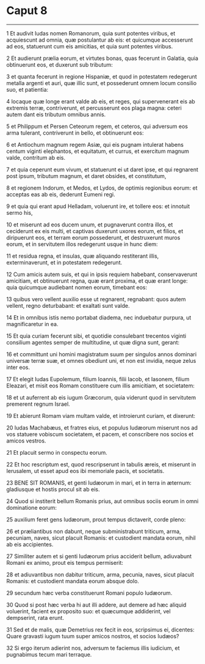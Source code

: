 # Caput 8

***

1 Et audivit Iudas nomen Romanorum, quia sunt potentes viribus, et acquiescunt ad omnia, quæ postulantur ab eis: et quicumque accesserunt ad eos, statuerunt cum eis amicitias, et quia sunt potentes viribus.

2 Et audierunt prælia eorum, et virtutes bonas, quas fecerunt in Galatia, quia obtinuerunt eos, et duxerunt sub tributum:

3 et quanta fecerunt in regione Hispaniæ, et quod in potestatem redegerunt metalla argenti et auri, quæ illic sunt, et possederunt omnem locum consilio suo, et patientia:

4 locaque quæ longe erant valde ab eis, et reges, qui supervenerant eis ab extremis terræ, contriverunt, et percusserunt eos plaga magna: ceteri autem dant eis tributum omnibus annis.

5 et Philippum et Persen Ceteorum regem, et ceteros, qui adversum eos arma tulerant, contriverunt in bello, et obtinuerunt eos:

6 et Antiochum magnum regem Asiæ, qui eis pugnam intulerat habens centum viginti elephantos, et equitatum, et currus, et exercitum magnum valde, contritum ab eis.

7 et quia ceperunt eum vivum, et statuerunt ei ut daret ipse, et qui regnarent post ipsum, tributum magnum, et daret obsides, et constitutum,

8 et regionem Indorum, et Medos, et Lydos, de optimis regionibus eorum: et acceptas eas ab eis, dederunt Eumeni regi.

9 et quia qui erant apud Helladam, voluerunt ire, et tollere eos: et innotuit sermo his,

10 et miserunt ad eos ducem unum, et pugnaverunt contra illos, et ceciderunt ex eis multi, et captivas duxerunt uxores eorum, et filios, et diripuerunt eos, et terram eorum possederunt, et destruxerunt muros eorum, et in servitutem illos redegerunt usque in hunc diem:

11 et residua regna, et insulas, quæ aliquando restiterant illis, exterminaverunt, et in potestatem redegerunt.

12 Cum amicis autem suis, et qui in ipsis requiem habebant, conservaverunt amicitiam, et obtinuerunt regna, quæ erant proxima, et quæ erant longe: quia quicumque audiebant nomen eorum, timebant eos:

13 quibus vero vellent auxilio esse ut regnarent, regnabant: quos autem vellent, regno deturbabant: et exaltati sunt valde.

14 Et in omnibus istis nemo portabat diadema, nec induebatur purpura, ut magnificaretur in ea.

15 Et quia curiam fecerunt sibi, et quotidie consulebant trecentos viginti consilium agentes semper de multitudine, ut quæ digna sunt, gerant:

16 et committunt uni homini magistratum suum per singulos annos dominari universæ terræ suæ, et omnes obediunt uni, et non est invidia, neque zelus inter eos.

17 Et elegit Iudas Eupolemum, filium Ioannis, filii Iacob, et Iasonem, filium Eleazari, et misit eos Romam constituere cum illis amicitiam, et societatem:

18 et ut auferrent ab eis iugum Græcorum, quia viderunt quod in servitutem premerent regnum Israel.

19 Et abierunt Romam viam multam valde, et introierunt curiam, et dixerunt:

20 Iudas Machabæus, et fratres eius, et populus Iudæorum miserunt nos ad vos statuere vobiscum societatem, et pacem, et conscribere nos socios et amicos vestros.

21 Et placuit sermo in conspectu eorum.

22 Et hoc rescriptum est, quod rescripserunt in tabulis æreis, et miserunt in Ierusalem, ut esset apud eos ibi memoriale pacis, et societatis.

23 BENE SIT ROMANIS, et genti Iudæorum in mari, et in terra in æternum: gladiusque et hostis procul sit ab eis.

24 Quod si institerit bellum Romanis prius, aut omnibus sociis eorum in omni dominatione eorum:

25 auxilium feret gens Iudæorum, prout tempus dictaverit, corde pleno:

26 et præliantibus non dabunt, neque subministrabunt triticum, arma, pecuniam, naves, sicut placuit Romanis: et custodient mandata eorum, nihil ab eis accipientes.

27 Similiter autem et si genti Iudæorum prius acciderit bellum, adiuvabunt Romani ex animo, prout eis tempus permiserit:

28 et adiuvantibus non dabitur triticum, arma, pecunia, naves, sicut placuit Romanis: et custodient mandata eorum absque dolo.

29 secundum hæc verba constituerunt Romani populo Iudæorum.

30 Quod si post hæc verba hi aut illi addere, aut demere ad hæc aliquid voluerint, facient ex proposito suo: et quæcumque addiderint, vel dempserint, rata erunt.

31 Sed et de malis, quæ Demetrius rex fecit in eos, scripsimus ei, dicentes: Quare gravasti iugum tuum super amicos nostros, et socios Iudæos?

32 Si ergo iterum adierint nos, adversum te faciemus illis iudicium, et pugnabimus tecum mari terraque.

